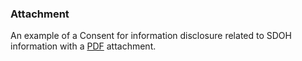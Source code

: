 ### Attachment
An example of a Consent for information disclosure related to SDOH information with a [PDF](ExampleConsent.pdf) attachment.
